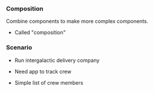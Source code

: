 ### Composition

Combine components to make more complex components.
- Called "composition"

### Scenario
- Run intergalactic delivery company

- Need app to track crew

- Simple list of crew members